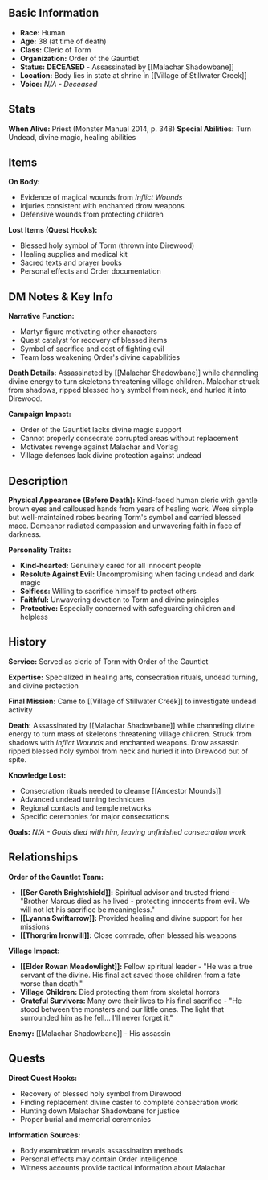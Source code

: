 
## Basic Information
- **Race:** Human
- **Age:** 38 (at time of death)
- **Class:** Cleric of Torm
- **Organization:** Order of the Gauntlet
- **Status:** **DECEASED** - Assassinated by [[Malachar Shadowbane]]
- **Location:** Body lies in state at shrine in [[Village of Stillwater Creek]]
- **Voice:** *N/A - Deceased*


## Stats
**When Alive:** Priest (Monster Manual 2014, p. 348)
**Special Abilities:** Turn Undead, divine magic, healing abilities

## Items
**On Body:**
- Evidence of magical wounds from *Inflict Wounds*
- Injuries consistent with enchanted drow weapons
- Defensive wounds from protecting children

**Lost Items (Quest Hooks):**
- Blessed holy symbol of Torm (thrown into Direwood)
- Healing supplies and medical kit
- Sacred texts and prayer books
- Personal effects and Order documentation

## DM Notes & Key Info
**Narrative Function:**
- Martyr figure motivating other characters
- Quest catalyst for recovery of blessed items
- Symbol of sacrifice and cost of fighting evil
- Team loss weakening Order's divine capabilities

**Death Details:** Assassinated by [[Malachar Shadowbane]] while channeling divine energy to turn skeletons threatening village children. Malachar struck from shadows, ripped blessed holy symbol from neck, and hurled it into Direwood.

**Campaign Impact:**
- Order of the Gauntlet lacks divine magic support
- Cannot properly consecrate corrupted areas without replacement
- Motivates revenge against Malachar and Vorlag
- Village defenses lack divine protection against undead

## Description
**Physical Appearance (Before Death):**
Kind-faced human cleric with gentle brown eyes and calloused hands from years of healing work. Wore simple but well-maintained robes bearing Torm's symbol and carried blessed mace. Demeanor radiated compassion and unwavering faith in face of darkness.

**Personality Traits:**
- **Kind-hearted:** Genuinely cared for all innocent people
- **Resolute Against Evil:** Uncompromising when facing undead and dark magic
- **Selfless:** Willing to sacrifice himself to protect others
- **Faithful:** Unwavering devotion to Torm and divine principles
- **Protective:** Especially concerned with safeguarding children and helpless

## History
**Service:** Served as cleric of Torm with Order of the Gauntlet

**Expertise:** Specialized in healing arts, consecration rituals, undead turning, and divine protection

**Final Mission:** Came to [[Village of Stillwater Creek]] to investigate undead activity

**Death:** Assassinated by [[Malachar Shadowbane]] while channeling divine energy to turn mass of skeletons threatening village children. Struck from shadows with *Inflict Wounds* and enchanted weapons. Drow assassin ripped blessed holy symbol from neck and hurled it into Direwood out of spite.

**Knowledge Lost:**
- Consecration rituals needed to cleanse [[Ancestor Mounds]]
- Advanced undead turning techniques
- Regional contacts and temple networks
- Specific ceremonies for major consecrations

**Goals:** *N/A - Goals died with him, leaving unfinished consecration work*

## Relationships
**Order of the Gauntlet Team:**
- **[[Ser Gareth Brightshield]]:** Spiritual advisor and trusted friend - "Brother Marcus died as he lived - protecting innocents from evil. We will not let his sacrifice be meaningless."
- **[[Lyanna Swiftarrow]]:** Provided healing and divine support for her missions
- **[[Thorgrim Ironwill]]:** Close comrade, often blessed his weapons

**Village Impact:**
- **[[Elder Rowan Meadowlight]]:** Fellow spiritual leader - "He was a true servant of the divine. His final act saved those children from a fate worse than death."
- **Village Children:** Died protecting them from skeletal horrors
- **Grateful Survivors:** Many owe their lives to his final sacrifice - "He stood between the monsters and our little ones. The light that surrounded him as he fell... I'll never forget it."

**Enemy:** [[Malachar Shadowbane]] - His assassin

## Quests
**Direct Quest Hooks:**
- Recovery of blessed holy symbol from Direwood
- Finding replacement divine caster to complete consecration work
- Hunting down Malachar Shadowbane for justice
- Proper burial and memorial ceremonies

**Information Sources:**
- Body examination reveals assassination methods
- Personal effects may contain Order intelligence
- Witness accounts provide tactical information about Malachar